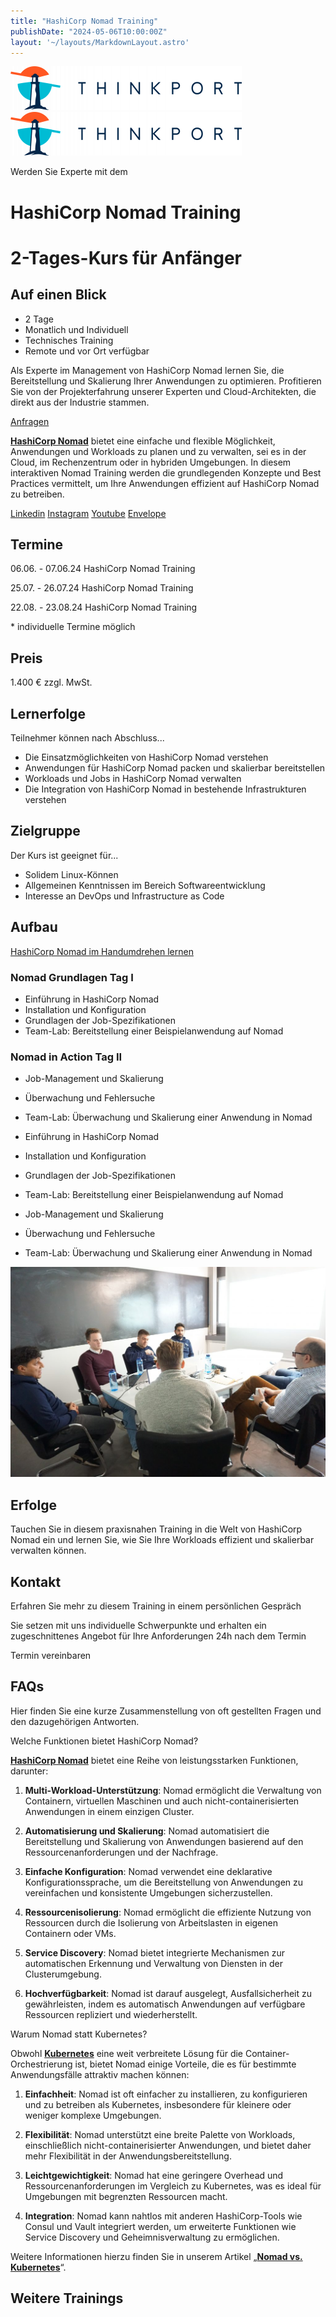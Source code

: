 ```yaml
---
title: "HashiCorp Nomad Training"
publishDate: "2024-05-06T10:00:00Z"
layout: '~/layouts/MarkdownLayout.astro'
---
```


 [![Thinkport Logo](images/Logo_horizontral_new-q79kisryfbimg521qvcamhuu9zgajwl52ie1tm6q0s.png "Logo Bright Colours")](https://thinkport.digital)[![Thinkport Logo](images/Logo_horizontral_new-q79kisryfbimg521qvcamhuu9zgajwl52ie1tm6q0s.png "Logo Bright Colours")](https://thinkport.digital)

Werden Sie Experte mit dem

# HashiCorp Nomad Training

# 2-Tages-Kurs für Anfänger

## Auf einen Blick

* 2 Tage
* Monatlich und Individuell
* Technisches Training
* Remote und vor Ort verfügbar

Als Experte im Management von HashiCorp Nomad lernen Sie, die Bereitstellung und Skalierung Ihrer Anwendungen zu optimieren. Profitieren Sie von der Projekterfahrung unserer Experten und Cloud-Architekten, die direkt aus der Industrie stammen.

[Anfragen](#sec1)

**[HashiCorp Nomad](https://thinkport.digital/setup-von-hashicorp-nomad/)** bietet eine einfache und flexible Möglichkeit, Anwendungen und Workloads zu planen und zu verwalten, sei es in der Cloud, im Rechenzentrum oder in hybriden Umgebungen. In diesem interaktiven Nomad Training werden die grundlegenden Konzepte und Best Practices vermittelt, um Ihre Anwendungen effizient auf HashiCorp Nomad zu betreiben.

[](#linksection)[Linkedin](https://www.linkedin.com/company/11759873) [Instagram](https://www.instagram.com/thinkport/) [Youtube](https://www.youtube.com/channel/UCnke3WYRT6bxuMK2t4jw2qQ) [Envelope](mailto:tdrechsel@thinkport.digital)

## Termine

06.06. - 07.06.24 HashiCorp Nomad Training

25.07. - 26.07.24 HashiCorp Nomad Training

22.08. - 23.08.24 HashiCorp Nomad Training

\* individuelle Termine möglich

## Preis

1.400 € zzgl. MwSt.

## Lernerfolge

Teilnehmer können nach Abschluss...

* Die Einsatzmöglichkeiten von HashiCorp Nomad verstehen
* Anwendungen für HashiCorp Nomad packen und skalierbar bereitstellen
* Workloads und Jobs in HashiCorp Nomad verwalten
* Die Integration von HashiCorp Nomad in bestehende Infrastrukturen verstehen

## Zielgruppe

Der Kurs ist geeignet für...

* Solidem Linux-Können
* Allgemeinen Kenntnissen im Bereich Softwareentwicklung
* Interesse an DevOps und Infrastructure as Code

## Aufbau

[HashiCorp Nomad im Handumdrehen lernen](https://www.hashicorp.com/)

### Nomad Grundlagen Tag I

* Einführung in HashiCorp Nomad
* Installation und Konfiguration
* Grundlagen der Job-Spezifikationen
* Team-Lab: Bereitstellung einer Beispielanwendung auf Nomad

### Nomad in Action Tag II

* Job-Management und Skalierung
* Überwachung und Fehlersuche
* Team-Lab: Überwachung und Skalierung einer Anwendung in Nomad

* Einführung in HashiCorp Nomad
* Installation und Konfiguration
* Grundlagen der Job-Spezifikationen
* Team-Lab: Bereitstellung einer Beispielanwendung auf Nomad

* Job-Management und Skalierung
* Überwachung und Fehlersuche
* Team-Lab: Überwachung und Skalierung einer Anwendung in Nomad

![Sechs Personen, die an einem Tisch sitzen und offenbar verhandeln oder über Geschäfte sprechen.](images/DSC01530-1024x683.jpg)

## Erfolge

Tauchen Sie in diesem praxisnahen Training in die Welt von HashiCorp Nomad ein und lernen Sie, wie Sie Ihre Workloads effizient und skalierbar verwalten können.

## Kontakt

Erfahren Sie mehr zu diesem Training in einem persönlichen Gespräch

Sie setzen mit uns individuelle Schwerpunkte und erhalten ein zugeschnittenes Angebot für Ihre Anforderungen 24h nach dem Termin

 Termin vereinbaren

## FAQs

Hier finden Sie eine kurze Zusammenstellung von oft gestellten Fragen und den dazugehörigen Antworten.

Welche Funktionen bietet HashiCorp Nomad?

**[HashiCorp Nomad](https://thinkport.digital/setup-von-hashicorp-nomad/)** bietet eine Reihe von leistungsstarken Funktionen, darunter: 

1. **Multi-Workload-Unterstützung**: Nomad ermöglicht die Verwaltung von Containern, virtuellen Maschinen und auch nicht-containerisierten Anwendungen in einem einzigen Cluster.

2. **Automatisierung und Skalierung**: Nomad automatisiert die Bereitstellung und Skalierung von Anwendungen basierend auf den Ressourcenanforderungen und der Nachfrage.

3. **Einfache Konfiguration**: Nomad verwendet eine deklarative Konfigurationssprache, um die Bereitstellung von Anwendungen zu vereinfachen und konsistente Umgebungen sicherzustellen.

4. **Ressourcenisolierung**: Nomad ermöglicht die effiziente Nutzung von Ressourcen durch die Isolierung von Arbeitslasten in eigenen Containern oder VMs.

5. **Service Discovery**: Nomad bietet integrierte Mechanismen zur automatischen Erkennung und Verwaltung von Diensten in der Clusterumgebung.

6. **Hochverfügbarkeit**: Nomad ist darauf ausgelegt, Ausfallsicherheit zu gewährleisten, indem es automatisch Anwendungen auf verfügbare Ressourcen repliziert und wiederherstellt.

Warum Nomad statt Kubernetes?

Obwohl **[Kubernetes](https://thinkport.digital/nomad-vs-kubernetes/)** eine weit verbreitete Lösung für die Container-Orchestrierung ist, bietet Nomad einige Vorteile, die es für bestimmte Anwendungsfälle attraktiv machen können: 

1. **Einfachheit**: Nomad ist oft einfacher zu installieren, zu konfigurieren und zu betreiben als Kubernetes, insbesondere für kleinere oder weniger komplexe Umgebungen.

2. **Flexibilität**: Nomad unterstützt eine breite Palette von Workloads, einschließlich nicht-containerisierter Anwendungen, und bietet daher mehr Flexibilität in der Anwendungsbereitstellung.

3. **Leichtgewichtigkeit**: Nomad hat eine geringere Overhead und Ressourcenanforderungen im Vergleich zu Kubernetes, was es ideal für Umgebungen mit begrenzten Ressourcen macht.

4. **Integration**: Nomad kann nahtlos mit anderen HashiCorp-Tools wie Consul und Vault integriert werden, um erweiterte Funktionen wie Service Discovery und Geheimnisverwaltung zu ermöglichen.

Weitere Informationen hierzu finden Sie in unserem Artikel „[**Nomad vs. Kubernetes**](https://thinkport.digital/nomad-vs-kubernetes/)“.

## Weitere Trainings
